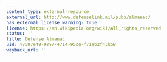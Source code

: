 ```yaml
---
content_type: external-resource
external_url: http://www.defenselink.mil/pubs/almanac/
has_external_license_warning: true
license: https://en.wikipedia.org/wiki/All_rights_reserved
status: ''
title: Defense Almanac
uid: 48587e49-9897-4714-95ce-f71ab2f43b58
wayback_url: ''
---
```


